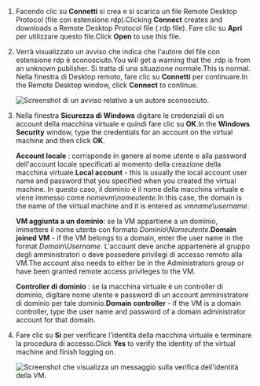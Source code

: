 1. <span data-ttu-id="ab04f-101">Facendo clic su **Connetti** si crea e si scarica un file Remote Desktop Protocol (file con estensione rdp).</span><span class="sxs-lookup"><span data-stu-id="ab04f-101">Clicking **Connect** creates and downloads a Remote Desktop Protocol file (.rdp file).</span></span> <span data-ttu-id="ab04f-102">Fare clic su **Apri** per utilizzare questo file.</span><span class="sxs-lookup"><span data-stu-id="ab04f-102">Click **Open** to use this file.</span></span>
2. <span data-ttu-id="ab04f-103">Verrà visualizzato un avviso che indica che l'autore del file con estensione rdp è sconosciuto.</span><span class="sxs-lookup"><span data-stu-id="ab04f-103">You will get a warning that the .rdp is from an unknown publisher.</span></span> <span data-ttu-id="ab04f-104">Si tratta di una situazione normale.</span><span class="sxs-lookup"><span data-stu-id="ab04f-104">This is normal.</span></span> <span data-ttu-id="ab04f-105">Nella finestra di Desktop remoto, fare clic su **Connetti** per continuare.</span><span class="sxs-lookup"><span data-stu-id="ab04f-105">In the Remote Desktop window, click **Connect** to continue.</span></span>
   
    ![Screenshot di un avviso relativo a un autore sconosciuto.](./media/virtual-machines-log-on-win-server/rdp-warn.png)
3. <span data-ttu-id="ab04f-107">Nella finestra **Sicurezza di Windows** digitare le credenziali di un account della macchina virtuale e quindi fare clic su **OK**.</span><span class="sxs-lookup"><span data-stu-id="ab04f-107">In the **Windows Security** window, type the credentials for an account on the virtual machine and then click **OK**.</span></span>
   
     <span data-ttu-id="ab04f-108">**Account locale** : corrisponde in genere al nome utente e alla password dell'account locale specificati al momento della creazione della macchina virtuale.</span><span class="sxs-lookup"><span data-stu-id="ab04f-108">**Local account** - this is usually the local account user name and password that you specified when you created the virtual machine.</span></span> <span data-ttu-id="ab04f-109">In questo caso, il dominio è il nome della macchina virtuale e viene immesso come *nomevm*&#92;*nomeutente*.</span><span class="sxs-lookup"><span data-stu-id="ab04f-109">In this case, the domain is the name of the virtual machine and it is entered as *vmname*&#92;*username*.</span></span>  
   
    <span data-ttu-id="ab04f-110">**VM aggiunta a un dominio**: se la VM appartiene a un dominio, immettere il nome utente con formato *Dominio*&#92;*Nomeutente*.</span><span class="sxs-lookup"><span data-stu-id="ab04f-110">**Domain joined VM** - if the VM belongs to a domain, enter the user name in the format *Domain*&#92;*Username*.</span></span> <span data-ttu-id="ab04f-111">L'account deve anche appartenere al gruppo degli amministratori o deve possedere privilegi di accesso remoto alla VM.</span><span class="sxs-lookup"><span data-stu-id="ab04f-111">The account also needs to either be in the Administrators group or have been granted remote access privileges to the VM.</span></span>
   
    <span data-ttu-id="ab04f-112">**Controller di dominio** : se la macchina virtuale è un controller di dominio, digitare nome utente e password di un account amministratore di dominio per tale dominio.</span><span class="sxs-lookup"><span data-stu-id="ab04f-112">**Domain controller** - if the VM is a domain controller, type the user name and password of a domain administrator account for that domain.</span></span>
4. <span data-ttu-id="ab04f-113">Fare clic su **Sì** per verificare l'identità della macchina virtuale e terminare la procedura di accesso.</span><span class="sxs-lookup"><span data-stu-id="ab04f-113">Click **Yes** to verify the identity of the virtual machine and finish logging on.</span></span>
   
   ![Screenshot che visualizza un messaggio sulla verifica dell'identità della VM.](./media/virtual-machines-log-on-win-server/cert-warning.png)

